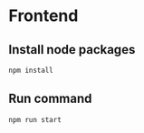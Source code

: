 # Frontend

## Install node packages
```bash
npm install
```

## Run command
```bash
npm run start
```
